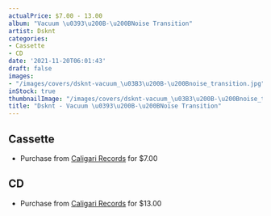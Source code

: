 ```yaml
---
actualPrice: $7.00 - 13.00
album: "Vacuum \u0393\u200B-\u200BNoise Transition"
artist: Dsknt
categories:
- Cassette
- CD
date: '2021-11-20T06:01:43'
draft: false
images:
- "/images/covers/dsknt-vacuum_\u03B3\u200B-\u200Bnoise_transition.jpg"
inStock: true
thumbnailImage: "/images/covers/dsknt-vacuum_\u03B3\u200B-\u200Bnoise_transition-thumb.jpg"
title: "Dsknt - Vacuum \u0393\u200B-\u200BNoise Transition"
---
```


## Cassette
* Purchase from [Caligari Records](https://caligarirecords.storenvy.com/products/31740352-dsknt-vacuum-noise-transition) for $7.00
## CD
* Purchase from [Caligari Records](https://caligarirecords.storenvy.com/products/32057875-dsknt-vacuum-noise-transition-cd) for $13.00
